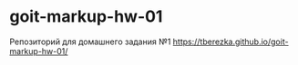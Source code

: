 # goit-markup-hw-01
Репозиторий для домашнего задания №1
https://tberezka.github.io/goit-markup-hw-01/
